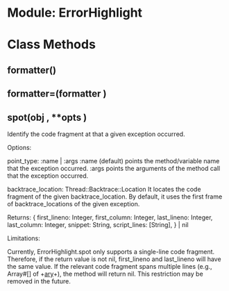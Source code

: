# Module: ErrorHighlight
    



# Class Methods
## formatter() [](#method-c-formatter)
## formatter=(formatter ) [](#method-c-formatter=)
## spot(obj , **opts ) [](#method-c-spot)
Identify the code fragment at that a given exception occurred.

Options:

point_type: :name | :args
    :name (default) points the method/variable name that the exception occurred.
    :args points the arguments of the method call that the exception occurred.

backtrace_location: Thread::Backtrace::Location
    It locates the code fragment of the given backtrace_location.
    By default, it uses the first frame of backtrace_locations of the given exception.

Returns:
    {
      first_lineno: Integer,
      first_column: Integer,
      last_lineno: Integer,
      last_column: Integer,
      snippet: String,
      script_lines: [String],
    } | nil

Limitations:

Currently, ErrorHighlight.spot only supports a single-line code fragment.
Therefore, if the return value is not nil, first_lineno and last_lineno will
have the same value. If the relevant code fragment spans multiple lines (e.g.,
Array#[] of +[ary]((newline)expr(newline))+), the method will return nil. This
restriction may be removed in the future.

